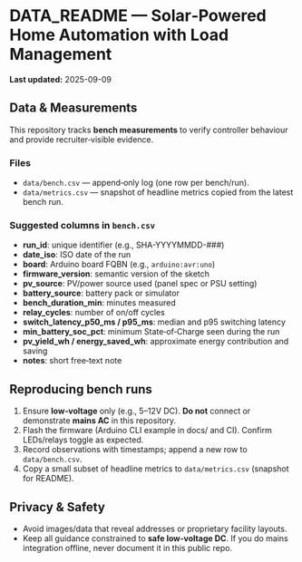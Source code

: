 # DATA_README — Solar‑Powered Home Automation with Load Management

**Last updated:** 2025-09-09

## Data & Measurements
This repository tracks **bench measurements** to verify controller behaviour and provide recruiter‑visible evidence.

### Files
- `data/bench.csv` — append‑only log (one row per bench/run).
- `data/metrics.csv` — snapshot of headline metrics copied from the latest bench run.

### Suggested columns in `bench.csv`
- **run_id**: unique identifier (e.g., SHA-YYYYMMDD-###)
- **date_iso**: ISO date of the run
- **board**: Arduino board FQBN (e.g., `arduino:avr:uno`)
- **firmware_version**: semantic version of the sketch
- **pv_source**: PV/power source used (panel spec or PSU setting)
- **battery_source**: battery pack or simulator
- **bench_duration_min**: minutes measured
- **relay_cycles**: number of on/off cycles
- **switch_latency_p50_ms / p95_ms**: median and p95 switching latency
- **min_battery_soc_pct**: minimum State‑of‑Charge seen during the run
- **pv_yield_wh / energy_saved_wh**: approximate energy contribution and saving
- **notes**: short free‑text note

## Reproducing bench runs
1. Ensure **low‑voltage** only (e.g., 5–12V DC). **Do not** connect or demonstrate **mains AC** in this repository.
2. Flash the firmware (Arduino CLI example in docs/ and CI). Confirm LEDs/relays toggle as expected.
3. Record observations with timestamps; append a new row to `data/bench.csv`.
4. Copy a small subset of headline metrics to `data/metrics.csv` (snapshot for README).

## Privacy & Safety
- Avoid images/data that reveal addresses or proprietary facility layouts.
- Keep all guidance constrained to **safe low‑voltage DC**. If you do mains integration offline, never document it in this public repo.
